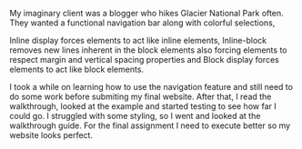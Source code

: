 My imaginary client was a blogger who hikes Glacier National Park often. They wanted a functional navigation bar along with colorful selections,

Inline display forces elements to act like inline elements, Inline-block removes new lines inherent in the block elements also forcing elements to respect margin and vertical spacing properties and Block display forces elements to act like block elements.

I took a while on learning how to use the navigation feature and still need to do some work before submiting my final website. After that, I read the walkthrough, looked at the example and started testing to see how far I could go. I struggled with some styling, so I went and looked at the walkthrough guide. For the final assignment I need to execute better so my website looks perfect.
